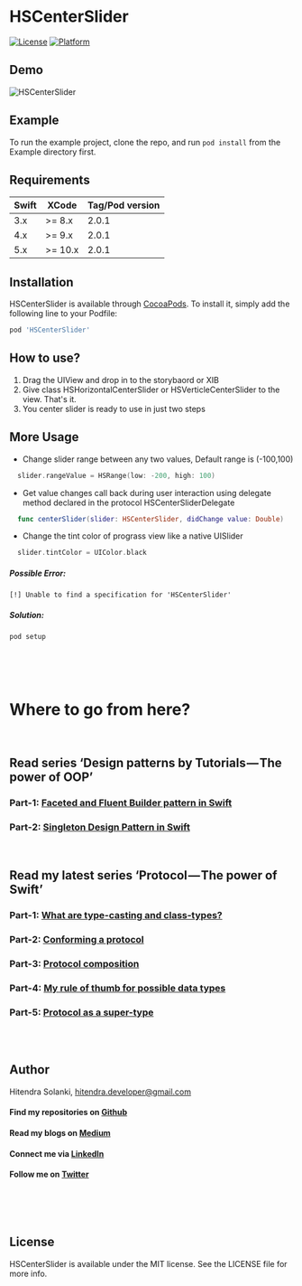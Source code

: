 # HSCenterSlider

[![License](https://img.shields.io/cocoapods/l/HSCenterSlider.svg?style=flat)](http://cocoapods.org/pods/HSCenterSlider)
[![Platform](https://img.shields.io/cocoapods/p/HSCenterSlider.svg?style=flat)](http://cocoapods.org/pods/HSCenterSlider)

## Demo
![HSCenterSlider](https://github.com/hitendradeveloper/HSCenterSlider/blob/master/HSCenterSlider%20-%20Verticle%20Demo%202.gif)


## Example

To run the example project, clone the repo, and run `pod install` from the Example directory first.

## Requirements
| Swift  | XCode | Tag/Pod version |
| --- | ------------- | ------ |
| 3.x  | >= 8.x  | 2.0.1 |
| 4.x  | >= 9.x  | 2.0.1 |
| 5.x  | >= 10.x | 2.0.1 |

## Installation

HSCenterSlider is available through [CocoaPods](http://cocoapods.org). To install
it, simply add the following line to your Podfile:

```ruby
pod 'HSCenterSlider'
```

## How to use?
1. Drag the UIView and drop in to the storybaord or XIB
2. Give class HSHorizontalCenterSlider or HSVerticleCenterSlider to the view. That's it.
3. You center slider is ready to use in just two steps
   
## More Usage
- Change slider range between any two values, Default range is (-100,100)
```Swift
  slider.rangeValue = HSRange(low: -200, high: 100)
```

- Get value changes call back during user interaction using delegate method declared in the protocol HSCenterSliderDelegate
```Swift
  func centerSlider(slider: HSCenterSlider, didChange value: Double)
```

- Change the tint color of prograss view like a native UISlider
```Swift
  slider.tintColor = UIColor.black
```




##### Possible Error:
`[!] Unable to find a specification for 'HSCenterSlider'` 
##### Solution:

```ruby
pod setup
```


<br /><br /><br />
# Where to go from here?

<br />

## Read series ‘Design patterns by Tutorials — The power of OOP’
### Part-1: [Faceted and Fluent Builder pattern in Swift](https://medium.com/p/2e871b551cbe)
### Part-2: [Singleton Design Pattern in Swift](https://medium.com/p/431314237b10)

<br />

## Read my latest series ‘Protocol — The power of Swift’
### Part-1: [What are type-casting and class-types?](https://medium.com/p/5dfe9bc41a99)
### Part-2: [Conforming a protocol](https://medium.com/p/950c85bb69b1)
### Part-3: [Protocol composition](https://medium.com/p/45e97f6531f9)
### Part-4: [My rule of thumb for possible data types](https://medium.com/p/6906cdedd867)
### Part-5: [Protocol as a super-type](https://medium.com/p/1e5b86bfd1dc)

<br /><br />

## Author
Hitendra Solanki, [hitendra.developer@gmail.com](mailto://hitendra.developer@gmail.com)

#### Find my repositories on [Github](https://github.com/hitendradeveloper)
#### Read my blogs on [Medium](https://medium.com/@hitendrahckr)
#### Connect me via [LinkedIn](http://in.linkedin.com/in/hitendradeveloper)
#### Follow me on [Twitter](https://twitter.com/hitendrahckr)

<br /><br /><br />

## License

HSCenterSlider is available under the MIT license. See the LICENSE file for more info.
